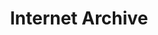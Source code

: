 ---
blog: https://blog.archive.org/
facebook: https://www.facebook.com/internetnetarchive/
font:
  name: Rotis Semi Serif Bold 65
  myfonts: https://www.myfonts.com/fonts/mti/rotis-semi-serif/bold-65/
github: internetarchive
logohandle: archive
sort: internet_archive
supertinyicon: internet_archive
title: Internet Archive
twitter: internetarchive
website: https://archive.org/
wikipedia: https://en.wikipedia.org/wiki/Internet_Archive
---
